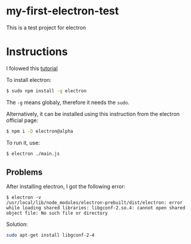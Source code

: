 # my-first-electron-test

This is a test project for electron


# Instructions

I folowed this [tutorial](https://www.tutorialspoint.com/electron/electron_installation.htm)

To install electron:
```bash
$ sudo npm install -g electron
```
The `-g` means globaly, therefore it needs the `sudo`.

Alternatively, it can be installed using this instruction from the electron official page:

```bash
$ npm i -D electron@alpha
```

To run it, use:
```bash
$ electron ./main.js
```

## Problems

After installing electron, I got the following error:

```
$ electron -v
/usr/local/lib/node_modules/electron-prebuilt/dist/electron: error while loading shared libraries: libgconf-2.so.4: cannot open shared object file: No such file or directory
```

Solution:

```bash
sudo apt-get install libgconf-2-4
```